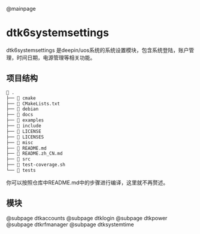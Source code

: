 @mainpage

# dtk6systemsettings

dtk6systemsettings 是deepin/uos系统的系统设置模块，包含系统登陆，账户管理，时间日期，电源管理等相关功能。

## 项目结构

```bash
 .
├──  cmake
├──  CMakeLists.txt
├──  debian
├──  docs
├──  examples
├──  include
├──  LICENSE
├──  LICENSES
├──  misc
├──  README.md
├──  README.zh_CN.md
├──  src
├──  test-coverage.sh
└──  tests
```

你可以按照仓库中README.md中的步骤进行编译，这里就不再赘述。

## 模块

@subpage dtkaccounts
@subpage dtklogin
@subpage dtkpower
@subpage dtkrfmanager
@subpage dtksystemtime
